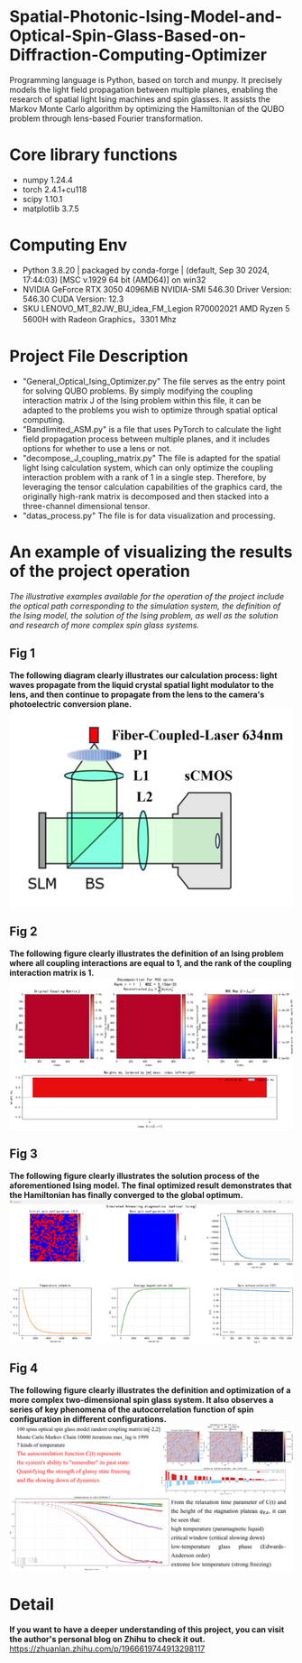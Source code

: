 # Spatial-Photonic-Ising-Model-and-Optical-Spin-Glass-Based-on-Diffraction-Computing-Optimizer
Programming language is Python, based on torch and munpy. It precisely models the light field propagation between multiple planes, enabling the research of spatial light Ising machines and spin glasses. It assists the Markov Monte Carlo algorithm by optimizing the Hamiltonian of the QUBO problem through lens-based Fourier transformation.

# Core library functions
- numpy 1.24.4
- torch 2.4.1+cu118
- scipy 1.10.1
- matplotlib 3.7.5

# Computing Env
- Python 3.8.20 | packaged by conda-forge | (default, Sep 30 2024, 17:44:03) [MSC v.1929 64 bit (AMD64)] on win32
- NVIDIA GeForce RTX 3050 4096MiB NVIDIA-SMI 546.30                 Driver Version: 546.30       CUDA Version: 12.3
- SKU	LENOVO_MT_82JW_BU_idea_FM_Legion R70002021 	AMD Ryzen 5 5600H with Radeon Graphics，3301 Mhz

# Project File Description
- "General_Optical_Ising_Optimizer.py" The file serves as the entry point for solving QUBO problems. By simply modifying the coupling interaction matrix J of the Ising problem within this file, it can be adapted to the problems you wish to optimize through spatial optical computing.
- "Bandlimited_ASM.py" is a file that uses PyTorch to calculate the light field propagation process between multiple planes, and it includes options for whether to use a lens or not.
- "decompose_J_coupling_matrix.py" The file is adapted for the spatial light Ising calculation system, which can only optimize the coupling interaction problem with a rank of 1 in a single step. Therefore, by leveraging the tensor calculation capabilities of the graphics card, the originally high-rank matrix is decomposed and then stacked into a three-channel dimensional tensor. 
- "datas_process.py" The file is for data visualization and processing.

# An example of visualizing the results of the project operation
*The illustrative examples available for the operation of the project include the optical path corresponding to the simulation system, the definition of the Ising model, the solution of the Ising problem, as well as the solution and research of more complex spin glass systems.*
## Fig 1
**The following diagram clearly illustrates our calculation process: light waves propagate from the liquid crystal spatial light modulator to the lens, and then continue to propagate from the lens to the camera's photoelectric conversion plane.**
![image](https://github.com/Cherish0925/Spatial-Photonic-Ising-Model-and-Optical-Spin-Glass-Based-on-Diffraction-Computing-Optimizer/blob/main/images/Experimental_architecture_diagram.png?raw=true)
## Fig 2
**The following figure clearly illustrates the definition of an Ising problem where all coupling interactions are equal to 1, and the rank of the coupling interaction matrix is 1.**
![image](https://github.com/Cherish0925/Spatial-Photonic-Ising-Model-and-Optical-Spin-Glass-Based-on-Diffraction-Computing-Optimizer/blob/main/images/Ising_Model_Problem_Definition.png?raw=true)
## Fig 3
**The following figure clearly illustrates the solution process of the aforementioned Ising model. The final optimized result demonstrates that the Hamiltonian has finally converged to the global optimum.**
![image](https://github.com/Cherish0925/Spatial-Photonic-Ising-Model-and-Optical-Spin-Glass-Based-on-Diffraction-Computing-Optimizer/blob/main/images/Ising_Model_Problem_Optimization.png?raw=true)
## Fig 4
**The following figure clearly illustrates the definition and optimization of a more complex two-dimensional spin glass system. It also observes a series of key phenomena of the autocorrelation function of spin configuration in different configurations.**
![image](https://github.com/Cherish0925/Spatial-Photonic-Ising-Model-and-Optical-Spin-Glass-Based-on-Diffraction-Computing-Optimizer/blob/main/images/Spin_Glass_Optical_Computing_Sim.png?raw=true)

# Detail
**If you want to have a deeper understanding of this project, you can visit the author's personal blog on Zhihu to check it out.**
https://zhuanlan.zhihu.com/p/1966619744913298117
